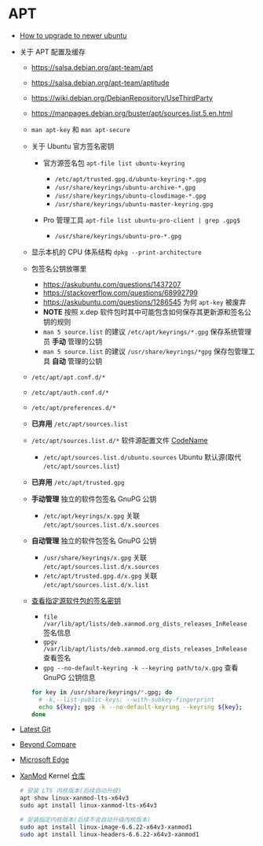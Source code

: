 # APT

- [How to upgrade to newer ubuntu](http://help.ubuntu.com/community/UpgradeNotes)

- 关于 APT 配置及缓存
  * https://salsa.debian.org/apt-team/apt
  * https://salsa.debian.org/apt-team/aptitude
  * https://wiki.debian.org/DebianRepository/UseThirdParty
  * https://manpages.debian.org/buster/apt/sources.list.5.en.html

  * `man apt-key` 和 `man apt-secure`
  * 关于 Ubuntu 官方签名密钥
    - 官方源签名包 `apt-file list ubuntu-keyring`
      * `/etc/apt/trusted.gpg.d/ubuntu-keyring-*.gpg`
      * `/usr/share/keyrings/ubuntu-archive-*.gpg`
      * `/usr/share/keyrings/ubuntu-cloudimage-*.gpg`
      * `/usr/share/keyrings/ubuntu-master-keyring.gpg`

    - Pro 管理工具 `apt-file list ubuntu-pro-client | grep .gpg$`
      * `/usr/share/keyrings/ubuntu-pro-*.gpg`
  * 显示本机的 CPU 体系结构 `dpkg --print-architecture`

  * 包签名公钥放哪里
    - https://askubuntu.com/questions/1437207
    - https://stackoverflow.com/questions/68992799
    - https://askubuntu.com/questions/1286545 为何 `apt-key` 被废弃
    - **NOTE** 按照 x.dep 软件包时其中可能包含如何保存其更新源和签名公钥的规则
    - `man 5 source.list` 的建议 `/etc/apt/keyrings/*.gpg`  保存系统管理员 **手动** 管理的公钥
    - `man 5 source.list` 的建议 `/usr/share/keyrings/*gpg` 保存包管理工具 **自动** 管理的公钥

  * `/etc/apt/apt.conf.d/*`
  * `/etc/apt/auth.conf.d/*`
  * `/etc/apt/preferences.d/*`

  * **已弃用** `/etc/apt/sources.list`
  * `/etc/apt/sources.list.d/*` 软件源配置文件 [CodeName](https://wiki.ubuntu.com/Releases)
    - `/etc/apt/sources.list.d/ubuntu.sources` Ubuntu 默认源(取代 `/etc/apt/sources.list`)
  * **已弃用** `/etc/apt/trusted.gpg`
  * **手动管理** 独立的软件包签名 GnuPG 公钥
    - `/etc/apt/keyrings/x.gpg` 关联 `/etc/apt/sources.list.d/x.sources`
  * **自动管理** 独立的软件包签名 GnuPG 公钥
    - `/usr/share/keyrings/x.gpg` 关联 `/etc/apt/sources.list.d/x.sources`
    - `/etc/apt/trusted.gpg.d/x.gpg` 关联 `/etc/apt/sources.list.d/x.list`

  * [查看指定源软件包的签名密钥](https://unix.stackexchange.com/questions/653279)
    - `file /var/lib/apt/lists/deb.xanmod.org_dists_releases_InRelease` 签名信息
    - `gpgv /var/lib/apt/lists/deb.xanmod.org_dists_releases_InRelease` 查看签名
    - `gpg --no-default-keyring -k --keyring path/to/x.gpg` 查看 GnuPG 公钥信息
    ```bash
    for key in /usr/share/keyrings/*.gpg; do
      # -k,--list-public-keys; --with-subkey-fingerprint
      echo ${key}; gpg -k --no-default-keyring --keyring ${key};
    done
    ```

- [Latest Git](https://git-scm.com/download/linux)
- [Beyond Compare](https://www.scootersoftware.com/download)
- [Microsoft Edge](https://www.microsoft.com/en-us/edge/download?form=MA13FJ)
- [XanMod](https://xanmod.org) Kernel [仓库](https://gitlab.com/xanmod)
  ```bash
  # 安装 LTS 内核版本(后续自动升级)
  apt show linux-xanmod-lts-x64v3
  sudo apt install linux-xanmod-lts-x64v3

  # 安装指定内核版本(后续不会自动升级内核版本)
  sudo apt install linux-image-6.6.22-x64v3-xanmod1
  sudo apt install linux-headers-6.6.22-x64v3-xanmod1
  ```
